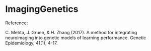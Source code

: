 # ImagingGenetics

Reference:

C. Mehta, J. Gruen, & H. Zhang (2017). A method for integrating neuroimaging into genetic models of learning performance. Genetic Epidemiology, 41(1), 4-17.

